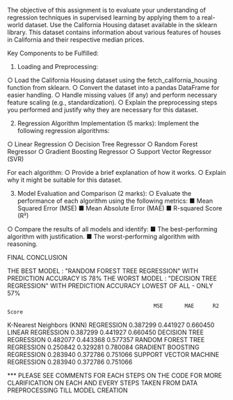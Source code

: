  The objective of this assignment is to evaluate your understanding of regression techniques in supervised learning by applying them to a real-world dataset. 
 Use the California Housing dataset available in the sklearn library. This dataset contains information about various features of houses in California and their respective median prices.

 Key Components to be Fulfilled:
1.	Loading and Preprocessing:

○	Load the California Housing dataset using the fetch_california_housing function from sklearn.
○	Convert the dataset into a pandas DataFrame for easier handling.
○	Handle missing values (if any) and perform necessary feature scaling (e.g., standardization).
○	Explain the preprocessing steps you performed and justify why they are necessary for this dataset.

2.	Regression Algorithm Implementation (5 marks):
 Implement the following regression algorithms:

○	Linear Regression
○	Decision Tree Regressor
○	Random Forest Regressor
○	Gradient Boosting Regressor
○	Support Vector Regressor (SVR)
 
 For each algorithm:
○	Provide a brief explanation of how it works.
○	Explain why it might be suitable for this dataset.

3.	Model Evaluation and Comparison (2 marks):
○	Evaluate the performance of each algorithm using the following metrics:
■	Mean Squared Error (MSE)
■	Mean Absolute Error (MAE)
■	R-squared Score (R²)

○	Compare the results of all models and identify:
■	The best-performing algorithm with justification.
■	The worst-performing algorithm with reasoning.

FINAL CONCLUSION

THE BEST MODEL  : "RANDOM FOREST TREE REGRESSION" WITH PREDICTION ACCURACY IS 78%
THE WORST MODEL : "DECISION TREE REGRESSION" WITH PREDICTION ACCURACY LOWEST OF ALL - ONLY 57%

	                                               MSE       MAE	  R2 Score
K-Nearest Neighbors (KNN) REGRESSION	        0.387299	0.441927	0.660450
LINEAR REGRESSION	                            0.387299	0.441927	0.660450
DECISION TREE REGRESSION	                    0.482077	0.443368	0.577357
RANDOM FOREST TREE REGRESSION	                0.250842	0.329281	0.780084
GRADIENT BOOSTING REGRESSION	                0.283940	0.372786	0.751066
SUPPORT VECTOR MACHINE REGRESSION	            0.283940	0.372786	0.751066

*** PLEASE SEE COMMENTS FOR EACH STEPS ON THE CODE FOR MORE CLARIFICATION ON EACH AND EVERY STEPS TAKEN FROM DATA PREPROCESSING TILL MODEL CREATION

